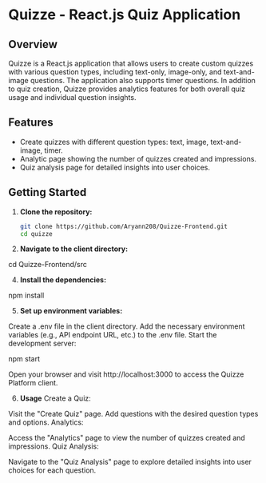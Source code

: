 # Quizze - React.js Quiz Application

## Overview

Quizze is a React.js application that allows users to create custom quizzes with various question types, including text-only, image-only, and text-and-image questions. The application also supports timer questions. In addition to quiz creation, Quizze provides analytics features for both overall quiz usage and individual question insights.

## Features

- Create quizzes with different question types: text, image, text-and-image, timer.
- Analytic page showing the number of quizzes created and impressions.
- Quiz analysis page for detailed insights into user choices.

## Getting Started

1. **Clone the repository:**

   ```bash
   git clone https://github.com/Aryann208/Quizze-Frontend.git
   cd quizze
   
2. **Navigate to the client directory:**

cd Quizze-Frontend/src

4. **Install the dependencies:**

npm install

5. **Set up environment variables:**

Create a .env file in the client directory.
Add the necessary environment variables (e.g., API endpoint URL, etc.) to the .env file.
Start the development server:

npm start

Open your browser and visit http://localhost:3000 to access the Quizze Platform client.


6. **Usage**
Create a Quiz:

Visit the "Create Quiz" page.
Add questions with the desired question types and options.
Analytics:

Access the "Analytics" page to view the number of quizzes created and impressions.
Quiz Analysis:

Navigate to the "Quiz Analysis" page to explore detailed insights into user choices for each question.
